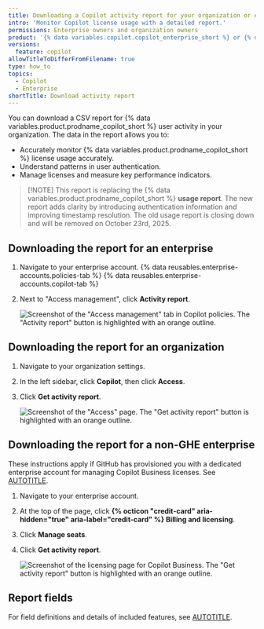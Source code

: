 ```yaml
---
title: Downloading a Copilot activity report for your organization or enterprise
intro: 'Monitor Copilot license usage with a detailed report.'
permissions: Enterprise owners and organization owners
product: '{% data variables.copilot.copilot_enterprise_short %} or {% data variables.copilot.copilot_business_short %}'
versions:
  feature: copilot
allowTitleToDifferFromFilename: true
type: how_to
topics:
  - Copilot
  - Enterprise
shortTitle: Download activity report
---
```


You can download a CSV report for {% data variables.product.prodname_copilot_short %} user activity in your organization. The data in the report allows you to:

* Accurately monitor {% data variables.product.prodname_copilot_short %} license usage accurately.
* Understand patterns in user authentication.
* Manage licenses and measure key performance indicators.

<!-- expires 2025-10-23 -->

>[!NOTE] This report is replacing the {% data variables.product.prodname_copilot_short %} **usage report**. The new report adds clarity by introducing authentication information and improving timestamp resolution. The old usage report is closing down and will be removed on October 23rd, 2025.

<!-- end expires 2025-10-23 -->

## Downloading the report for an enterprise

1. Navigate to your enterprise account.
{% data reusables.enterprise-accounts.policies-tab %}
{% data reusables.enterprise-accounts.copilot-tab %}
1. Next to "Access management", click **Activity report**.

   ![Screenshot of the "Access management" tab in Copilot policies. The "Activity report" button is highlighted with an orange outline.](/assets/images/help/copilot/activity-report-enterprise.png)

## Downloading the report for an organization

1. Navigate to your organization settings.
1. In the left sidebar, click **Copilot**, then click **Access**.
1. Click **Get activity report**.

   ![Screenshot of the "Access" page. The "Get activity report" button is highlighted with an orange outline.](/assets/images/help/copilot/activity-report-org.png)

## Downloading the report for a non-GHE enterprise

These instructions apply if GitHub has provisioned you with a dedicated enterprise account for managing Copilot Business licenses. See [AUTOTITLE](/enterprise-cloud@latest/admin/copilot-business-only/about-enterprise-accounts-for-copilot-business).

1. Navigate to your enterprise account.
1. At the top of the page, click **{% octicon "credit-card" aria-hidden="true" aria-label="credit-card" %} Billing and licensing**.
1. Click **Manage seats**.
1. Click **Get activity report**.

   ![Screenshot of the licensing page for Copilot Business. The "Get activity report" button is highlighted with an orange outline.](/assets/images/help/copilot/activity-report-non-ghe.png)

## Report fields

For field definitions and details of included features, see [AUTOTITLE](/copilot/reference/metrics-data#copilot-activity-report).
